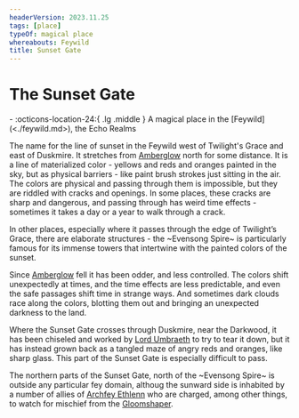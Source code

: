 ```yaml
---
headerVersion: 2023.11.25
tags: [place]
typeOf: magical place
whereabouts: Feywild
title: Sunset Gate
---
```

# The Sunset Gate
<div class="grid cards ext-narrow-margin ext-one-column" markdown>
-    :octicons-location-24:{ .lg .middle } A magical place in the [Feywild](<./feywild.md>), the Echo Realms  
</div>


The name for the line of sunset in the Feywild west of Twilight's Grace and east of Duskmire. It stretches from [Amberglow](<./amberglow.md>) north for some distance. It is a line of materialized color - yellows and reds and oranges painted in the sky, but as physical barriers - like paint brush strokes just sitting in the air. The colors are physical and passing through them is impossible, but they are riddled with cracks and openings. In some places, these cracks are sharp and dangerous, and passing through has weird time effects - sometimes it takes a day or a year to walk through a crack. 

In other places, especially where it passes through the edge of Twilight’s Grace, there are elaborate structures - the ~Evensong Spire~ is particularly famous for its immense towers that intertwine with the painted colors of the sunset.

Since [Amberglow](<./amberglow.md>) fell it has been odder, and less controlled. The colors shift unexpectedly at times, and the time effects are less predictable, and even the safe passages shift time in strange ways. And sometimes dark clouds race along the colors, blotting them out and bringing an unexpected darkness to the land.

Where the Sunset Gate crosses through Duskmire, near the Darkwood, it has been chiseled and worked by [Lord Umbraeth](<../../../../people/extraplanar-powers/lord-umbraeth.md>) to try to tear it down, but it has instead grown back as a tangled maze of angry reds and oranges, like sharp glass. This part of the Sunset Gate is especially difficult to pass.

The northern parts of the Sunset Gate, north of the ~Evensong Spire~ is outside any particular fey domain, althoug the sunward side is inhabited by a number of allies of [Archfey Ethlenn](<../../../../people/extraplanar-powers/archfey-ethlenn.md>) who are charged, among other things, to watch for mischief from the [Gloomshaper](<../../../../people/extraplanar-powers/lord-umbraeth.md>).

